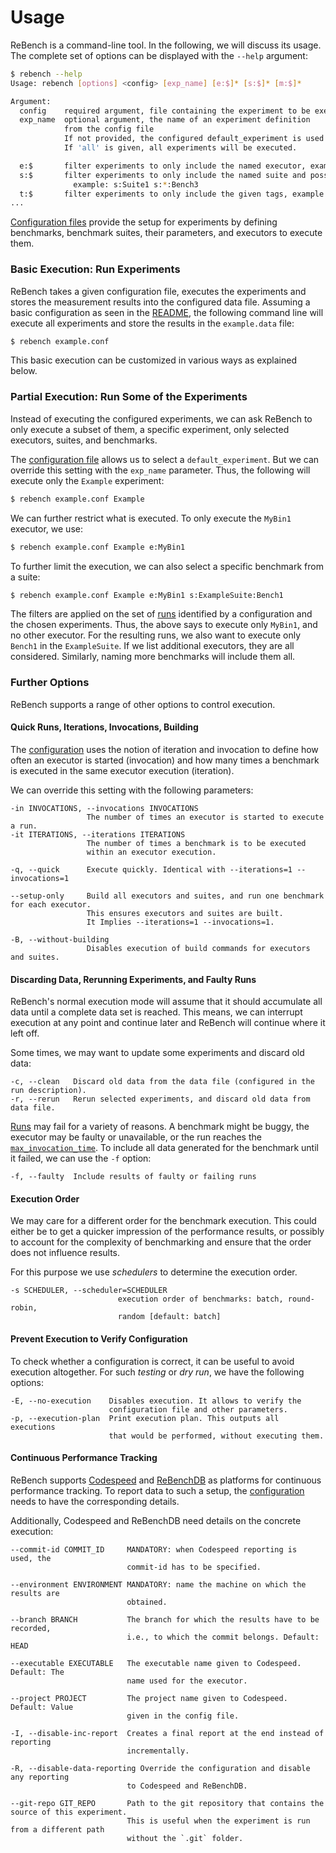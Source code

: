 # Usage

ReBench is a command-line tool. In the following, we will discuss its usage.
The complete set of options can be displayed with the `--help` argument:

```bash
$ rebench --help
Usage: rebench [options] <config> [exp_name] [e:$]* [s:$]* [m:$]*

Argument:
  config    required argument, file containing the experiment to be executed
  exp_name  optional argument, the name of an experiment definition
            from the config file
            If not provided, the configured default_experiment is used.
            If 'all' is given, all experiments will be executed.

  e:$       filter experiments to only include the named executor, example: e:EXEC1 e:EXEC3
  s:$       filter experiments to only include the named suite and possibly benchmark
              example: s:Suite1 s:*:Bench3
  t:$       filter experiments to only include the given tags, example: t:machine1 t:tagFoo
...
```

[Configuration files](config.md) provide the setup for experiments by
defining benchmarks, benchmark suites, their parameters, and executors
to execute them.

### Basic Execution: Run Experiments

ReBench takes a given configuration file, executes the experiments and stores
the measurement results into the configured data file. Assuming a basic
configuration as seen in the [README](index.md#install), the following command
line will execute all experiments and store the results in the `example.data`
file:

```bash
$ rebench example.conf
```

This basic execution can be customized in various ways as explained below.

### Partial Execution: Run Some of the Experiments

Instead of executing the configured experiments, we can ask ReBench to only
execute a subset of them, a specific experiment, only selected executors, suites, and
benchmarks.

The [configuration file](config.md) allows us to select a
`default_experiment`. But we can override this setting with the `exp_name`
parameter. Thus, the following will execute only the `Example` experiment:

```bash
$ rebench example.conf Example
```

We can further restrict what is executed.
To only execute the `MyBin1` executor, we use:

```bash
$ rebench example.conf Example e:MyBin1
```

To further limit the execution, we can also select a specific benchmark from a
suite:

```bash
$ rebench example.conf Example e:MyBin1 s:ExampleSuite:Bench1
```

The filters are applied on the set of [runs](config.md#runs) identified by a configuration and
the chosen experiments. Thus, the above says to execute only `MyBin1`, and no
other executor. For the resulting runs, we also want to execute only
`Bench1` in the `ExampleSuite`. If we list additional executors, they are all
considered. Similarly, naming more benchmarks will include them all.

### Further Options

ReBench supports a range of other options to control execution.

#### Quick Runs, Iterations, Invocations, Building

The [configuration](config.md#invocation) uses the notion of iteration
and invocation to define how often an executor is started (invocation) and how many
times a benchmark is executed in the same executor execution (iteration).

We can override this setting with the following parameters:

```text
-in INVOCATIONS, --invocations INVOCATIONS
                 The number of times an executor is started to execute a run.
-it ITERATIONS, --iterations ITERATIONS
                 The number of times a benchmark is to be executed
                 within an executor execution.

-q, --quick      Execute quickly. Identical with --iterations=1 --invocations=1

--setup-only     Build all executors and suites, and run one benchmark for each executor.
                 This ensures executors and suites are built.
                 It Implies --iterations=1 --invocations=1.

-B, --without-building
                 Disables execution of build commands for executors and suites.
```

#### Discarding Data, Rerunning Experiments, and Faulty Runs

ReBench's normal execution mode will assume that it should accumulate all data
until a complete data set is reached.
This means, we can interrupt execution at any point and continue later and
ReBench will continue where it left off.

Some times, we may want to update some experiments and discard old data:

```text
-c, --clean   Discard old data from the data file (configured in the run description).
-r, --rerun   Rerun selected experiments, and discard old data from data file.
```

[Runs](concepts.md#run) may fail for a variety of reasons. A benchmark might be
buggy, the executor may be faulty or unavailable, or the run reaches the
[`max_invocation_time`](config.md#max_invocation_time).
To include all data generated for the benchmark until it failed,
we can use the `-f` option: 

```text
-f, --faulty  Include results of faulty or failing runs
```

#### Execution Order

We may care for a different order for the benchmark execution.
This could either be to get a quicker impression of the performance results,
or possibly to account for the complexity of benchmarking and ensure
that the order does not influence results. 

For this purpose we use *schedulers* to determine the execution order.

```text
-s SCHEDULER, --scheduler=SCHEDULER
                        execution order of benchmarks: batch, round-robin,
                        random [default: batch]
```

#### Prevent Execution to Verify Configuration

To check whether a configuration is correct, it can be useful to avoid
execution altogether. For such *testing* or *dry run*, we have the following
options:

```text
-E, --no-execution    Disables execution. It allows to verify the
                      configuration file and other parameters.
-p, --execution-plan  Print execution plan. This outputs all executions
                      that would be performed, without executing them.
```  

#### Continuous Performance Tracking

ReBench supports [Codespeed][1] and [ReBenchDB][2] as platforms for continuous performance
tracking. To report data to such a setup, the [configuration](config.md#reporting)
needs to have the corresponding details.

Additionally, Codespeed and ReBenchDB need details on the concrete execution:

```text
--commit-id COMMIT_ID     MANDATORY: when Codespeed reporting is  used, the
                          commit-id has to be specified.

--environment ENVIRONMENT MANDATORY: name the machine on which the results are
                          obtained.

--branch BRANCH           The branch for which the results have to be recorded,
                          i.e., to which the commit belongs. Default: HEAD

--executable EXECUTABLE   The executable name given to Codespeed. Default: The
                          name used for the executor.

--project PROJECT         The project name given to Codespeed. Default: Value
                          given in the config file.

-I, --disable-inc-report  Creates a final report at the end instead of reporting
                          incrementally.

-R, --disable-data-reporting Override the configuration and disable any reporting
                          to Codespeed and ReBenchDB.

--git-repo GIT_REPO       Path to the git repository that contains the source of this experiment.
                          This is useful when the experiment is run from a different path
                          without the `.git` folder.
```

[1]: https://github.com/tobami/codespeed
[2]: https://github.com/smarr/ReBenchDB
